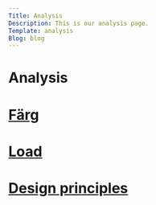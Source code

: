 ```yaml
---
Title: Analysis
Description: This is our analysis page.
Template: analysis
Blog: blog
---
```


Analysis
==========================

<div class="box span1">
    <h1><a href="analysis/01_colors">Färg</a></h1>
</div>
<div class="box span1">
    <h1><a href="analysis/02_load">Load</a></h1>
</div>
<div class="box span1">
    <h1><a href="analysis/03_design_principles">Design principles</a></h1>
</div>